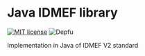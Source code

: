 # Java IDMEF library

[![MIT license](https://img.shields.io/badge/License-MIT-blue.svg)](https://lbesson.mit-license.org/) ![Depfu](https://img.shields.io/depfu/teclib-idmef/java-idmef-library)

Implementation in Java of IDMEF V2 standard
